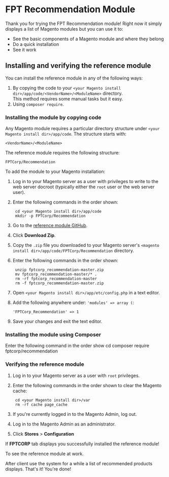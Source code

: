 # FPT Recommendation Module

Thank you for trying the FPT Recommendation module! Right now it simply displays a list of Magento modules but you can use it to:

* See the basic components of a Magento module and where they belong
* Do a quick installation
* See it work


## Installing and verifying the reference module

You can install the reference module in any of the following ways:

1. By copying the code to your `<your Magento install dir>/app/code/<VendorName>/<ModuleName>` directory.  
   This method requires some manual tasks but it easy.
2. Using `composer require`.


### Installing the module by copying code

Any Magento module requires a particular directory structure under `<your Magento install dir>/app/code`. The structure starts with:


	<VendorName>/<ModuleName>

The reference module requires the following structure:

	FPTCorp/Recommendation

To add the module to your Magento installation:

1. Log in to your Magento server as a user with privileges to write to the web server docroot (typically either the `root` user or the web server user).
2. Enter the following commands in the order shown:

		cd <your Magento install dir>/app/code
		mkdir -p FPTCorp/Recommendation

3. Go to the [reference module GitHub](https://github.com/ngoc-nguyen/fptcorp_recommendation).
4. Click **Download Zip**.
5. Copy the `.zip` file you downloaded to your Magento server's `<magento install dir>/app/code/FPTCorp/Recommendation` directory.
6. Enter the following commands in the order shown:

		unzip fptcorp_recommendation-master.zip
		mv fptcorp_recommendation-master/* .
		rm -rf fptcorp_recommendation-master
		rm -f fptcorp_recommendation-master.zip

6.	Open `<your Magento install dir>/app/etc/config.php` in a text editor.
7.	Add the following anywhere under: `'modules' => array (`:

		'FPTCorp_Recommendation' => 1

8.	Save your changes and exit the text editor.

### Installing the module using Composer

Enter the following command in the order show 
		cd <your Magento install dir>
		composer require fptcorp/recommendation

### Verifying the reference module

1. Log in to your Magento server as a user with `root` privileges.
2. Enter the following commands in the order shown to clear the Magento cache:

		cd <your Magento install dir>/var
		rm -rf cache page_cache


3. If you're currently logged in to the Magento Admin, log out.
4. Log in to the Magento Admin as an administrator.
5. Click **Stores** > **Configuration** 

If **FPTCORP** tab displays you successfully installed the reference module!

To see the reference module at work.

After client use the system for a while a list of recommended products displays. That's it! You're done!